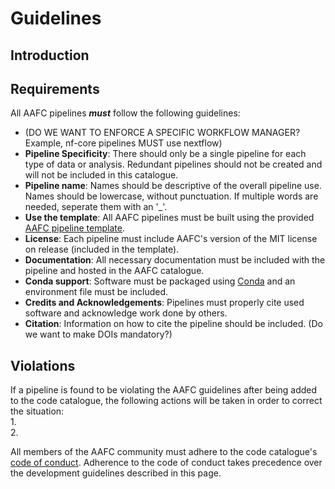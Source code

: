 # Guidelines  

## Introduction  

## Requirements  
All AAFC pipelines ***must*** follow the following guidelines:  
- (DO WE WANT TO ENFORCE A SPECIFIC WORKFLOW MANAGER? Example, nf-core pipelines MUST use nextflow)  
- **Pipeline Specificity**: There should only be a single pipeline for each type of data or analysis. Redundant pipelines should not be created and will not be included in this catalogue.  
- **Pipeline name**: Names should be descriptive of the overall pipeline use. Names should be lowercase, without punctuation. If multiple words are needed, seperate them with an '_'.  
- **Use the template**: All AAFC pipelines must be built using the provided [AAFC pipeline template](LINK).  
- **License**: Each pipeline must include AAFC's version of the MIT license on release (included in the template).
- **Documentation**: All necessary documentation must be included with the pipeline and hosted in the AAFC catalogue.
- **Conda support**: Software must be packaged using [Conda](LINK) and an environment file must be included.  
- **Credits and Acknowledgements**: Pipelines must properly cite used software and acknowledge work done by others.
- **Citation**: Information on how to cite the pipeline should be included. (Do we want to make DOIs mandatory?)  

## Violations  

If a pipeline is found to be violating the AAFC guidelines after being added to the code catalogue, the following actions will be taken in order to correct the situation:  
1.  
2.    

All members of the AAFC community must adhere to the code catalogue's [code of conduct](LINK). Adherence to the code of conduct takes precedence over the development guidelines described in this page.